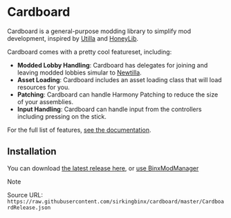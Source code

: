 # Cardboard
Cardboard is a general-purpose modding library to simplify mod development, inspired by [Utilla](https://github.com/legoandmars/Utilla) and [HoneyLib](https://github.com/BzzzThe18th/HoneyLib).

Cardboard comes with a pretty cool featureset, including:
- **Modded Lobby Handling**: Cardboard has delegates for joining and leaving modded lobbies simular to [Newtilla](https://github.com/Loafiat/Newtilla).
- **Asset Loading**: Cardboard includes an asset loading class that will load resources for you.
- **Patching**: Cardboard can handle Harmony Patching to reduce the size of your assemblies.
- **Input Handling**: Cardboard can handle input from the controllers including pressing on the stick.

For the full list of features, [see the documentation](https://github.com/sirkingbinx/cardboard/blob/master/DOCS.md).

## Installation
You can download [the latest release here](https://github.com/sirkingbinx/cardboard/releases/latest), or [use BinxModManager](https://github.com/sirkingbinx/BinxModManager)
> [!NOTE]
> Source URL: `https://raw.githubusercontent.com/sirkingbinx/cardboard/master/CardboardRelease.json`
